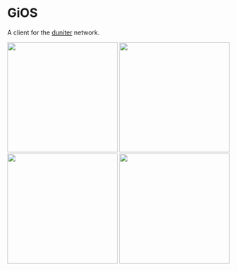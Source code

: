GiOS
====

A client for the [duniter](https://www.duniter.fr/) network.

<img src="https://raw.githubusercontent.com/jfoucher/gios/master/Screenshots/iphone%20Xs%20Max/login%20view.png" width="250" /> <img src="https://raw.githubusercontent.com/jfoucher/gios/master/Screenshots/iphone%20Xs%20Max/profile%20view.png" width="250" /> <img src="https://raw.githubusercontent.com/jfoucher/gios/master/Screenshots/iphone%20Xs%20Max/view%20transaction.png" width="250" /> <img src="https://raw.githubusercontent.com/jfoucher/gios/master/Screenshots/iphone%20Xs%20Max/sending%20transaction.png" width="250" />

